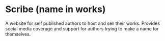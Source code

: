# Scribe (name in works)
A website for self published authors to host and sell their works. Provides social media coverage and support for authors trying to make a name for themselves.
